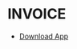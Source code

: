# INVOICE

- [Download App](https://drive.google.com/file/d/115kFTBpPhiAfeSbZX95Bq38QswYzlH2u/view?usp=sharing)
